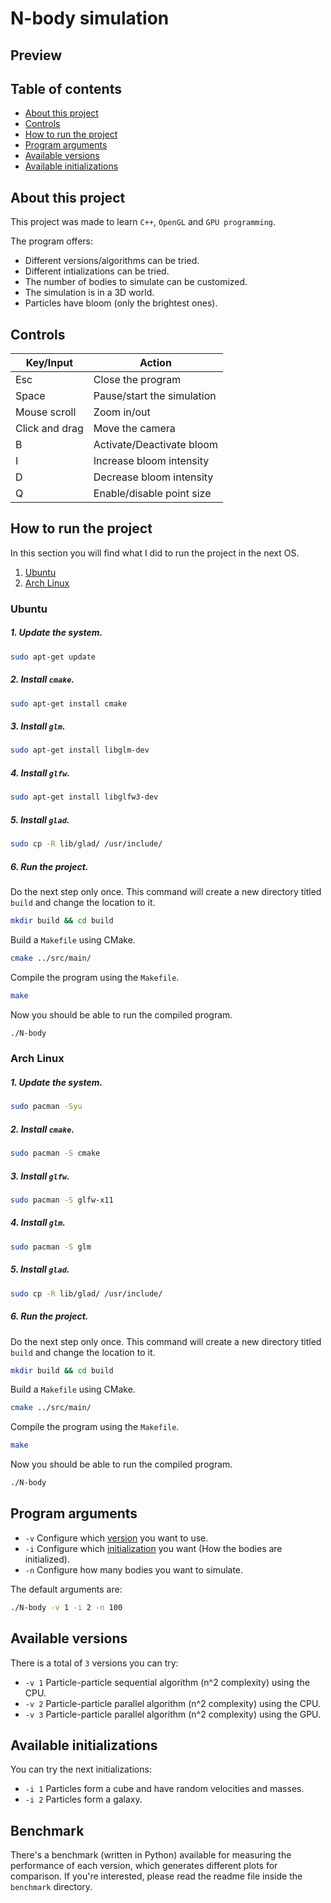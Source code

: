 
# N-body simulation

## Preview

## Table of contents
- [About this project](#about-this-project)  
- [Controls](#controls)  
- [How to run the project](#how-to-run-the-project)  
- [Program arguments](#program-arguments)  
- [Available versions](#available-versions)  
- [Available initializations](#available-initializations)  


## About this project  
This project was made to learn `C++`, `OpenGL` and `GPU programming`.

The program offers: 
- Different versions/algorithms can be tried.
- Different intializations can be tried.
- The number of bodies to simulate can be customized.
- The simulation is in a 3D world.
- Particles have bloom (only the brightest ones).

## Controls
| Key/Input      | Action                     |
|----------------|----------------------------|
| Esc            | Close the program          |
| Space          | Pause/start the simulation |
| Mouse scroll   | Zoom in/out                |
| Click and drag | Move the camera            |
| B              | Activate/Deactivate bloom  |
| I              | Increase bloom intensity   |
| D              | Decrease bloom intensity   |
| Q              | Enable/disable point size  |
  




## How to run the project

In this section you will find what I did to run the project in the next OS.

1. [Ubuntu](#ubuntu)
2. [Arch Linux](#arch-linux)

### Ubuntu
##### 1. Update the system. 
```bash
sudo apt-get update
```
##### 2. Install `cmake`.
```bash
sudo apt-get install cmake
```
##### 3. Install `glm`.
```bash
sudo apt-get install libglm-dev
```
##### 4. Install `glfw`.
```bash
sudo apt-get install libglfw3-dev
```
##### 5. Install `glad`.
```bash
sudo cp -R lib/glad/ /usr/include/
```

##### 6. Run the project.  
Do the next step only once. This command will create a new directory titled `build` and change the location to it.
```bash
mkdir build && cd build
``` 
Build a `Makefile` using CMake.
```bash
cmake ../src/main/
```
Compile the program using the `Makefile`.
```bash
make
```
Now you should be able to run the compiled program.
```bash
./N-body
```

### Arch Linux

##### 1. Update the system.  
```bash
sudo pacman -Syu
```

##### 2. Install `cmake`.  
```bash
sudo pacman -S cmake
```

##### 3. Install `glfw`.  
```bash
sudo pacman -S glfw-x11
```
##### 4. Install `glm`.
```bash
sudo pacman -S glm
```

##### 5. Install `glad`.
```bash
sudo cp -R lib/glad/ /usr/include/
```

##### 6. Run the project.  

Do the next step only once. This command will create a new directory titled `build` and change the location to it.
```bash
mkdir build && cd build
```

Build a `Makefile` using CMake.
```bash
cmake ../src/main/
```
Compile the program using the `Makefile`.
```bash
make
```

Now you should be able to run the compiled program.
```bash
./N-body
```

## Program arguments
- `-v` Configure which [version](#available-versions) you want to use. 
- `-i` Configure which [initialization](#available-initializations) you want (How the bodies are initialized).
- `-n` Configure how many bodies you want to simulate.  

The default arguments are:
```bash
./N-body -v 1 -i 2 -n 100  
```

## Available versions
There is a total of `3` versions you can try:
- `-v 1` Particle-particle sequential algorithm (n^2 complexity) using the CPU.
- `-v 2` Particle-particle parallel algorithm (n^2 complexity) using the CPU.
- `-v 3` Particle-particle parallel algorithm (n^2 complexity) using the GPU.


## Available initializations
You can try the next initializations:
- `-i 1` Particles form a cube and have random velocities and masses.
- `-i 2` Particles form a galaxy.

## Benchmark
There's a benchmark (written in Python) available for measuring the performance of each version, which generates different plots for comparison. If you're interested, please read the readme file inside the `benchmark` directory.
